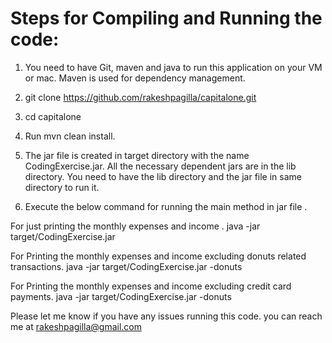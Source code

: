 #  Steps for Compiling and Running the code:
1) You need to have Git, maven and java to run this application on your VM or mac. Maven is used for dependency management. 

2) git clone https://github.com/rakeshpagilla/capitalone.git

3) cd capitalone

4) Run mvn clean install.

5) The jar file is created in target directory with the name CodingExercise.jar. All the necessary dependent jars are in the lib directory. You need to have the lib directory and the jar file in same directory to run it. 

5) Execute the below command for running the main method in jar file .

For just printing the monthly expenses and income . java -jar target/CodingExercise.jar

For Printing the monthly expenses and income excluding donuts related transactions.   java -jar target/CodingExercise.jar -donuts

For Printing the monthly expenses and income excluding credit card payments.   java -jar target/CodingExercise.jar -donuts

Please let me know if you have any issues running this code. you can reach me at rakeshpagilla@gmail.com